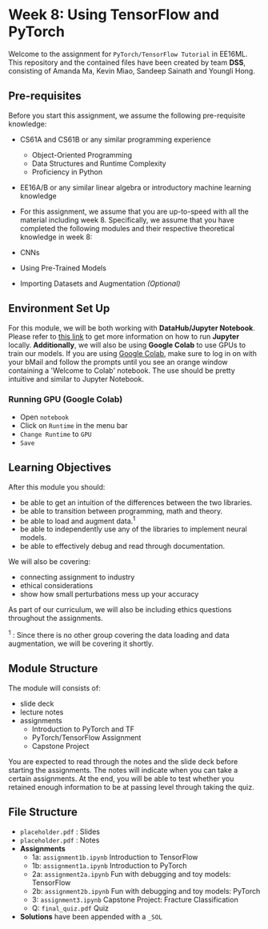 # Week 8: Using TensorFlow and PyTorch

Welcome to the assignment for `PyTorch/TensorFlow Tutorial` in EE16ML.
This repository and the contained files have been created by team **DSS**, consisting of Amanda Ma, Kevin Miao, Sandeep Sainath and Youngli Hong.

## Pre-requisites

Before you start this assignment, we assume the following pre-requisite knowledge:

- CS61A and CS61B or any similar programming experience
  - Object-Oriented Programming
  - Data Structures and Runtime Complexity
  - Proficiency in Python

- EE16A/B or any similar linear algebra or introductory machine learning knowledge

- For this assignment, we assume that you are up-to-speed with all the material including week 8.
Specifically, we assume that you have completed the following modules and their respective theoretical knowledge in week 8:
- CNNs
- Using Pre-Trained Models
- Importing Datasets and Augmentation *(Optional)*

## Environment Set Up

For this module, we will be both working with **DataHub/Jupyter Notebook**. Please refer to [this link](https://jupyter.org/install) to get more information on how to run **Jupyter** locally.
**Additionally**, we will also be using **Google Colab** to use GPUs to train our models. If you are using [Google Colab](https://colab.research.google.com/notebooks/intro.ipynb#recent=true), make sure to log in on with your bMail and follow the prompts until you see an orange window containing a 'Welcome to Colab' notebook. The use should be pretty intuitive and similar to Jupyter Notebook.

### Running GPU (Google Colab)

- Open `notebook`
- Click on `Runtime` in the menu bar
- `Change Runtime` to `GPU`
- `Save`

## Learning Objectives

After this module you should:

- be able to get an intuition of the differences between the two libraries.
- be able to transition between programming, math and theory.
- be able to load and augment data.<sup>1</sup>
- be able to independently use any of the libraries to implement neural models.
- be able to effectively debug and read through documentation.

We will also be covering:

- connecting assignment to industry
- ethical considerations
- show how small perturbations mess up your accuracy

As part of our curriculum, we will also be including ethics questions throughout the assignments.

<sup>1</sup> : Since there is no other group covering the data loading and data augmentation, we will be covering it shortly.

## Module Structure

The module will consists of:
- slide deck
- lecture notes
- assignments
  - Introduction to PyTorch and TF
  - PyTorch/TensorFlow Assignment
  - Capstone Project

You are expected to read through the notes and the slide deck before starting the assignments. The notes will indicate when you can take a certain assignments.
At the end, you will be able to test whether you retained enough information to be at passing level through taking the quiz.

## File Structure

- `placeholder.pdf` : Slides
- `placeholder.pdf` : Notes
- **Assignments**
  - 1a: `assignment1b.ipynb` Introduction to TensorFlow
  - 1b: `assignment1a.ipynb` Introduction to PyTorch
  - 2a: `assignment2a.ipynb` Fun with debugging and toy models: TensorFlow
  - 2b: `assignment2b.ipynb` Fun with debugging and toy models: PyTorch
  - 3: `assignment3.ipynb` Capstone Project: Fracture Classification
  - Q: `final_quiz.pdf` Quiz
- **Solutions** have been appended with a `_SOL`
